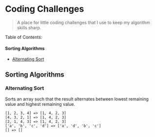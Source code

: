 # Coding Challenges

> A place for little coding challenges that I use to keep my algorithm skills sharp.

Table of Contents:

#### Sorting Algorithms

- [Alternating Sort](#alternating-sort)

## Sorting Algorithms

### Alternating Sort

Sorts an array such that the result alternates between lowest remaining value and highest remaining value.

```
[1, 2, 3, 4] => [1, 4, 2, 3]
[4, 3, 2, 1] => [1, 4, 2, 3]
[2, 1, 4, 3] => [1, 4, 2, 3]
['a', 'b', 'c', 'd'] => ['a', 'd', 'b', 'c']
[] => []
```